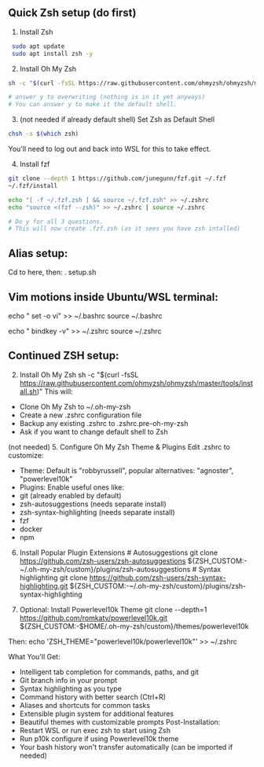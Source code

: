 



## Quick Zsh setup (do first)

1. Install Zsh
```sh
 sudo apt update
 sudo apt install zsh -y
``` 

2. Install Oh My Zsh 
```sh
sh -c "$(curl -fsSL https://raw.githubusercontent.com/ohmyzsh/ohmyzsh/master/tools/install.sh)"

# answer y to overwriting (nothing is in it yet anyways)
# You can answer y to make it the default shell.
```

3. (not needed if already default shell) Set Zsh as Default Shell 
```sh
chsh -s $(which zsh)
```
You'll need to log out and back into WSL for this to take effect.

4. Install fzf

```sh
git clone --depth 1 https://github.com/junegunn/fzf.git ~/.fzf 
~/.fzf/install

echo "[ -f ~/.fzf.zsh ] && source ~/.fzf.zsh" >> ~/.zshrc
echo "source <(fzf --zsh)" >> ~/.zshrc | source ~/.zshrc

# Do y for all 3 questions.
# This will now create .fzf.zsh (as it sees you have zsh intalled)
```



## Alias setup:

Cd to here, then:
. setup.sh



## Vim motions inside Ubuntu/WSL terminal:

echo "
set -o vi" >> ~/.bashrc
source ~/.bashrc

echo "
bindkey -v" >> ~/.zshrc
source ~/.zshrc






## Continued ZSH setup:



2. Install Oh My Zsh 
sh -c "$(curl -fsSL https://raw.githubusercontent.com/ohmyzsh/ohmyzsh/master/tools/install.sh)"
This will:
- Clone Oh My Zsh to ~/.oh-my-zsh
- Create a new .zshrc configuration file
- Backup any existing .zshrc to .zshrc.pre-oh-my-zsh
- Ask if you want to change default shell to Zsh





(not needed) 5. Configure Oh My Zsh Theme & Plugins
Edit .zshrc to customize:
- Theme: Default is "robbyrussell", popular alternatives: "agnoster", "powerlevel10k"
- Plugins: Enable useful ones like:
- git (already enabled by default)
- zsh-autosuggestions (needs separate install)
- zsh-syntax-highlighting (needs separate install)
- fzf
- docker
- npm


6. Install Popular Plugin Extensions # Autosuggestions git clone https://github.com/zsh-users/zsh-autosuggestions ${ZSH_CUSTOM:-~/.oh-my-zsh/custom}/plugins/zsh-autosuggestions # Syntax highlighting git clone https://github.com/zsh-users/zsh-syntax-highlighting.git ${ZSH_CUSTOM:-~/.oh-my-zsh/custom}/plugins/zsh-syntax-highlighting


7. Optional: Install Powerlevel10k Theme 
git clone --depth=1 https://github.com/romkatv/powerlevel10k.git ${ZSH_CUSTOM:-$HOME/.oh-my-zsh/custom}/themes/powerlevel10k

Then:
echo 'ZSH_THEME="powerlevel10k/powerlevel10k"' >> ~/.zshrc



What You'll Get:
- Intelligent tab completion for commands, paths, and git
- Git branch info in your prompt
- Syntax highlighting as you type
- Command history with better search (Ctrl+R)
- Aliases and shortcuts for common tasks
- Extensible plugin system for additional features
- Beautiful themes with customizable prompts
Post-Installation:
- Restart WSL or run exec zsh to start using Zsh
- Run p10k configure if using Powerlevel10k theme
- Your bash history won't transfer automatically (can be imported if needed)